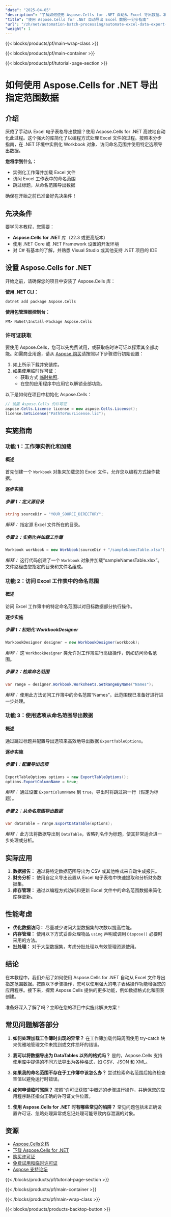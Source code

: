 ```yaml
---
"date": "2025-04-05"
"description": "了解如何使用 Aspose.Cells for .NET 自动从 Excel 导出数据。本指南涵盖实例化工作簿、访问命名范围以及使用选项导出数据。"
"title": "使用 Aspose.Cells for .NET 自动导出 Excel 数据——分步指南"
"url": "/zh/net/automation-batch-processing/automate-excel-data-export-aspose-cells-net/"
"weight": 1
---
```


{{< blocks/products/pf/main-wrap-class >}}

{{< blocks/products/pf/main-container >}}

{{< blocks/products/pf/tutorial-page-section >}}


# 如何使用 Aspose.Cells for .NET 导出指定范围数据

## 介绍

厌倦了手动从 Excel 电子表格导出数据？使用 Aspose.Cells for .NET 高效地自动化此过程。这个强大的库简化了以编程方式处理 Excel 文件的过程。按照本分步指南，在 .NET 环境中实例化 Workbook 对象、访问命名范围并使用特定选项导出数据。

**您将学到什么：**
- 实例化工作簿并加载 Excel 文件
- 访问 Excel 工作表中的命名范围
- 跳过标题，从命名范围导出数据

确保在开始之前已准备好先决条件！

## 先决条件

要学习本教程，您需要：
- **Aspose.Cells for .NET** 库（22.3 或更高版本）
- 使用 .NET Core 或 .NET Framework 设置的开发环境
- 对 C# 有基本的了解，并熟悉 Visual Studio 或其他支持 .NET 项目的 IDE

## 设置 Aspose.Cells for .NET

开始之前，请确保您的项目中安装了 Aspose.Cells 库：

**使用 .NET CLI：**
```bash
dotnet add package Aspose.Cells
```

**使用包管理器控制台：**
```plaintext
PM> NuGet\Install-Package Aspose.Cells
```

### 许可证获取

要使用 Aspose.Cells，您可以先免费试用，或获取临时许可证以探索其全部功能。如需商业用途，请从 [Aspose 购买](https://purchase.aspose.com/buy)请按照以下步骤进行初始设置：
1. 如上所示下载并安装库。
2. 如果使用临时许可证：
   - 获取方式 [临时执照](https://purchase。aspose.com/temporary-license/).
   - 在您的应用程序中应用它以解锁全部功能。

以下是如何在项目中初始化 Aspose.Cells：
```csharp
// 设置 Aspose.Cells 的许可证
aspose.Cells.License license = new aspose.Cells.License();
license.SetLicense("PathToYourLicense.lic");
```

## 实施指南

### 功能 1：工作簿实例化和加载

#### 概述
首先创建一个 `Workbook` 对象来加载您的 Excel 文件，允许您以编程方式操作数据。

**逐步实施**

##### 步骤 1：定义源目录
```csharp
string sourceDir = "YOUR_SOURCE_DIRECTORY";
```
*解释：* 指定源 Excel 文件所在的目录。

##### 步骤 2：实例化并加载工作簿
```csharp
Workbook workbook = new Workbook(sourceDir + "/sampleNamesTable.xlsx");
```
*解释：* 这行代码创建了一个 `Workbook` 对象并加载“sampleNamesTable.xlsx”。文件路径由您指定的目录和文件名组成。

### 功能 2：访问 Excel 工作表中的命名范围

#### 概述
访问 Excel 工作簿中的特定命名范围以对目标数据部分执行操作。

**逐步实施**

##### 步骤 1：初始化 WorkbookDesigner
```csharp
WorkbookDesigner designer = new WorkbookDesigner(workbook);
```
*解释：* 这 `WorkbookDesigner` 类允许对工作簿进行高级操作，例如访问命名范围。

##### 步骤 2：检索命名范围
```csharp
var range = designer.Workbook.Worksheets.GetRangeByName("Names");
```
*解释：* 使用此方法访问工作簿中的命名范围“Names”。此范围现已准备好进行进一步处理。

### 功能 3：使用选项从命名范围导出数据

#### 概述
通过跳过标题并配置导出选项来高效地导出数据 `ExportTableOptions`。

**逐步实施**

##### 步骤 1：配置导出选项
```csharp
ExportTableOptions options = new ExportTableOptions();
options.ExportColumnName = true;
```
*解释：* 通过设置 `ExportColumnName` 到 `true`，导出时将跳过第一行（假定为标题）。

##### 步骤 2：从命名范围导出数据
```csharp
var dataTable = range.ExportDataTable(options);
```
*解释：* 此方法将数据导出到 `DataTable`，省略列名作为标题，使其非常适合进一步处理或分析。

## 实际应用

1. **数据报告：** 通过将特定数据范围导出为 CSV 或其他格式来自动生成报告。
2. **财务分析：** 使用自定义导出设置从 Excel 电子表格中快速提取和分析财务数据集。
3. **库存管理：** 通过以编程方式访问和更新 Excel 文件中的命名范围数据来简化库存更新。

## 性能考虑

- **优化数据访问：** 尽量减少访问大型数据集的次数以提高性能。
- **内存管理：** 使用以下方式妥善处理物品 `using` 声明或调用 `Dispose()` 必要时采用的方法。
- **批处理：** 对于大型数据集，考虑分批处理以有效管理资源使用。

## 结论

在本教程中，我们介绍了如何使用 Aspose.Cells for .NET 自动从 Excel 文件导出指定范围数据。按照以下步骤操作，您可以使用强大的电子表格操作功能增强您的应用程序。接下来，探索 Aspose.Cells 提供的更多功能，例如数据格式化和图表创建。

准备好深入了解了吗？立即在您的项目中实施此解决方案！

## 常见问题解答部分

1. **如何处理加载工作簿时出现的异常？** 
   在工作簿加载代码周围使用 try-catch 块来优雅地管理文件未找到或文件损坏的错误。

2. **我可以将数据导出为 DataTables 以外的格式吗？**
   是的，Aspose.Cells 支持使用库中提供的不同方法导出为各种格式，如 CSV、JSON 和 XML。

3. **如果我的命名范围不存在于工作簿中该怎么办？**
   尝试检索命名范围后始终检查空值以避免运行时错误。

4. **如何申请临时驾照？**
   按照“许可证获取”中概述的步骤进行操作，并确保您的应用程序路径指向正确的许可证文件位置。

5. **使用 Aspose.Cells for .NET 时有哪些常见的陷阱？**
   常见问题包括未正确设置许可证、忽略处理异常或忘记处理可能导致内存泄漏的对象。

## 资源

- [Aspose.Cells文档](https://reference.aspose.com/cells/net/)
- [下载 Aspose.Cells for .NET](https://releases.aspose.com/cells/net/)
- [购买许可证](https://purchase.aspose.com/buy)
- [免费试用和临时许可证](https://releases.aspose.com/cells/net/)
- [Aspose 支持论坛](https://forum.aspose.com/c/cells/9)

{{< /blocks/products/pf/tutorial-page-section >}}

{{< /blocks/products/pf/main-container >}}

{{< /blocks/products/pf/main-wrap-class >}}

{{< blocks/products/products-backtop-button >}}